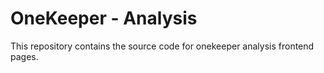 OneKeeper - Analysis
======

This repository contains the source code for onekeeper analysis frontend pages.


